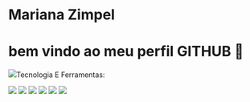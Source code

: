 <div display="inline-block">

<h1 align="left"> Mariana Zimpel </h1>
<h1 align="left"> bem vindo ao meu perfil GITHUB 🗽</h1> 
<img src="https://cdn.jsdelivr.net/gh/devicons/devicon/icons/facebook/facebook-original.svg" width="80px />
<img src="https://github.com/marianaazimpel/marianaazimpel/blob/main/instagram.png?raw=true"width="80px />
</div>

</br>
</br>

tenho 15 anos, moro em São José das Palmeira/pr e sou aluna da diciplina de pensamento coputacional!

### Tecnologia E Ferramentas:
</code><img src="https://cdn.jsdelivr.net/gh/devicons/devicon/icons/html5/html5-original.svg" windth="80px" /></code>
</code><img src="https://cdn.jsdelivr.net/gh/devicons/devicon/icons/css3/css3-original.svg" windth="80px" /></code>
</code><img src="https://cdn.jsdelivr.net/gh/devicons/devicon/icons/javascript/javascript-original.svg" windth="80" /></code>
</code><img src="https://cdn.jsdelivr.net/gh/devicons/devicon/icons/git/git-original.svg" windth="80px" /></code>
</code><img src="https://cdn.jsdelivr.net/gh/devicons/devicon/icons/github/github-original.svg" windth="80px" /></code>
</code><img src="https://cdn.jsdelivr.net/gh/devicons/devicon/icons/vscode/vscode-plain.svg" windth="80px" /></code>
